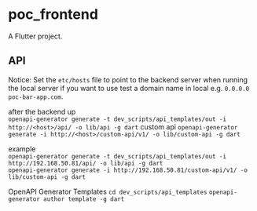 # poc_frontend
A Flutter project.

## API
Notice: Set the `etc/hosts` file to point to the backend server when running the local server if you want to use test a domain name in local e.g. `0.0.0.0 poc-bar-app.com`. 


after the backend up  
`openapi-generator generate -t dev_scripts/api_templates/out -i http://<host>/api/ -o lib/api -g dart`
custom api
`openapi-generator generate -i http://<host>/custom-api/v1/ -o lib/custom-api -g dart`

example  
`openapi-generator generate -t dev_scripts/api_templates/out -i http://192.168.50.81/api/ -o lib/api -g dart`  
`openapi-generator generate -i http://192.168.50.81/custom-api/v1/ -o lib/custom-api -g dart`


OpenAPI Generator Templates 
`cd dev_scripts/api_templates`
`openapi-generator author template -g dart`





